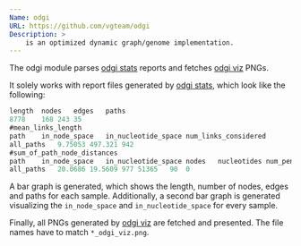 ```yaml
---
Name: odgi
URL: https://github.com/vgteam/odgi
Description: >
    is an optimized dynamic graph/genome implementation.
---
```


The odgi module parses [odgi stats](https://pangenome.github.io/odgi/odgi_docs.html#_odgi_stats1) reports and fetches [odgi viz](https://pangenome.github.io/odgi/odgi_docs.html#_odgi_viz1) PNGs.

It solely works with report files generated by [odgi stats](https://pangenome.github.io/odgi/odgi_docs.html#_odgi_stats1), which look like the following:

```ts
length  nodes   edges   paths
8778    168 243 35
#mean_links_length
path	in_node_space	in_nucleotide_space	num_links_considered
all_paths	9.75053	497.321	942
#sum_of_path_node_distances
path	in_node_space	in_nucleotide_space	nodes	nucleotides	num_penalties	num_penalties_different_orientation
all_paths	20.0686	19.5609	977	51365	90	0
```

A bar graph is generated, which shows the length, number of nodes, edges and paths for each sample.
Additionally, a second bar graph is generated visualizing the ```in_node_space``` and ```in_nucleotide_space``` for every sample. 

Finally, all PNGs generated by [odgi viz](https://pangenome.github.io/odgi/odgi_docs.html#_odgi_viz1) are fetched and presented.
The file names have to match ```*_odgi_viz.png```.